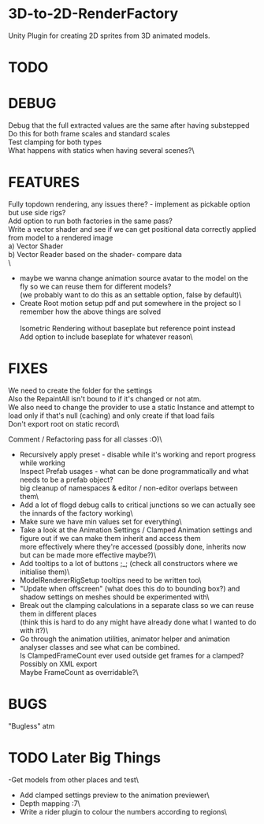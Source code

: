 # 3D-to-2D-RenderFactory
Unity Plugin for creating 2D sprites from 3D animated models.

# TODO 

# DEBUG
Debug that the full extracted values are the same after having substepped\
Do this for both frame scales and standard scales\
Test clamping for both types\
What happens with statics when having several scenes?\

# FEATURES
Fully topdown rendering, any issues there? - implement as pickable option but use side rigs?\
Add option to run both factories in the same pass?\
Write a vector shader and see if we can get positional data correctly applied from model to a rendered image\
 a) Vector Shader\
 b) Vector Reader based on the shader-  compare data\
\
- maybe we wanna change animation source avatar to the model on the fly so we can reuse them for different models?\
(we probably want to do this as an settable option, false by default)\
- Create Root motion setup pdf and put somewhere in the project so I remember how the above things are solved\
\
Isometric Rendering without baseplate but reference point instead\
Add option to include baseplate for whatever reason\

# FIXES
We need to create the folder for the settings\
Also the RepaintAll isn't bound to if it's changed or not atm.\
We also need to change the provider to use a static Instance and attempt to load only if that's null (caching) and only create if that load fails\
Don't export root on static record\

Comment / Refactoring pass for all classes :O)\
- Recursively apply preset - disable while it's working and report progress while working\
Inspect Prefab usages - what can be done programmatically and what needs to be a prefab object?\
big cleanup of namespaces & editor / non-editor overlaps between them\
- Add a lot of flogd debug calls to critical junctions so we can actually see the innards of the factory working\
- Make sure we have min values set for everything\
- Take a look at the Animation Settings / Clamped Animation settings and figure out if we can make them inherit and access them\
more effectively where they're accessed (possibly done, inherits now but can be made more effective maybe?)\
- Add tooltips to a lot of buttons ;_;  (check all constructors where we initialise them)\
- ModelRendererRigSetup tooltips need to be written too\
- "Update when offscreen" (what does this do to bounding box?) and shadow settings on meshes should be experimented with\
- Break out the clamping calculations in a separate class so we can reuse them in different places\
(think this is hard to do any might have already done what I wanted to do with it?)\
- Go through the animation utilities, animator helper and animation analyser classes and see what can be combined.\
Is ClampedFrameCount ever used outside get frames for a clamped? Possibly on XML export\
Maybe FrameCount as overridable?\

# BUGS
"Bugless" atm

# TODO Later Big Things
-Get models from other places and test\
- Add clamped settings preview to the animation previewer\
- Depth mapping :7\
- Write a rider plugin to colour the numbers according to regions\
